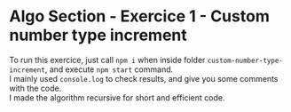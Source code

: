 # Algo Section - Exercice 1 - Custom number type increment 

To run this exercice, just call `npm i` when inside folder `custom-number-type-increment`, and execute `npm start` command.  
I mainly used `console.log` to check results, and give you some comments with the code.  
I made the algorithm recursive for short and efficient code.